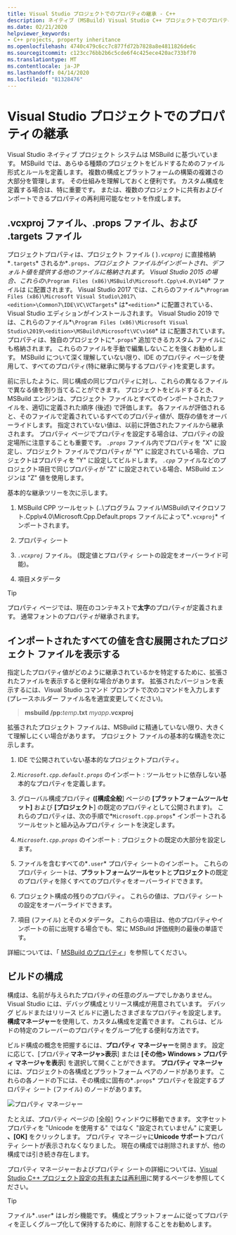 ```yaml
---
title: Visual Studio プロジェクトでのプロパティの継承 - C++
description: ネイティブ (MSBuild) Visual Studio C++ プロジェクトでのプロパティ継承のしくみ。
ms.date: 02/21/2020
helpviewer_keywords:
- C++ projects, property inheritance
ms.openlocfilehash: 4740c479c6cc7c877fd72b7828a8e4811826de6c
ms.sourcegitcommit: c123cc76bb2b6c5cde6f4c425ece420ac733bf70
ms.translationtype: MT
ms.contentlocale: ja-JP
ms.lasthandoff: 04/14/2020
ms.locfileid: "81328476"
---
```

# <a name="property-inheritance-in-visual-studio-projects"></a>Visual Studio プロジェクトでのプロパティの継承

Visual Studio ネイティブ プロジェクト システムは MSBuild に基づいています。 MSBuild では、あらゆる種類のプロジェクトをビルドするためのファイル形式とルールを定義します。 複数の構成とプラットフォームの構築の複雑さの大部分を管理します。 その仕組みを理解しておくと便利です。 カスタム構成を定義する場合は、特に重要です。 または、複数のプロジェクトに共有およびインポートできるプロパティの再利用可能なセットを作成します。

## <a name="the-vcxproj-file-props-files-and-targets-files"></a>.vcxproj ファイル、.props ファイル、および .targets ファイル

プロジェクトプロパティは、プロジェクト ファイル ( )*`.vcxproj`* に直接格納*`.targets`* されるか*`.props`*、プロジェクト ファイルがインポートされ、デフォルト値を提供する他のファイルに格納されます。 Visual Studio 2015 の場合、これらの*`\Program Files (x86)\MSBuild\Microsoft.Cpp\v4.0\V140`* ファイルは に配置されます。 Visual Studio 2017 では、これらのファイル*`\Program Files (x86)\Microsoft Visual Studio\2017\<edition>\Common7\IDE\VC\VCTargets`* は*`<edition>`* に配置されている、Visual Studio エディションがインストールされます。 Visual Studio 2019 では、これらのファイル*`\Program Files (x86)\Microsoft Visual Studio\2019\<edition>\MSBuild\Microsoft\VC\v160`* は に配置されています。 プロパティは、独自のプロジェクトに*`.props`* 追加できるカスタム ファイルにも格納されます。 これらのファイルを手動で編集しないことを強くお勧めします。 MSBuild について深く理解していない限り、IDE のプロパティ ページを使用して、すべてのプロパティ(特に継承に関与するプロパティ)を変更します。

前に示したように、同じ構成の同じプロパティに対し、これらの異なるファイルで異なる値を割り当てることができます。 プロジェクトをビルドするとき、MSBuild エンジンは、プロジェクト ファイルとすべてのインポートされたファイルを、適切に定義された順序 (後述) で評価します。 各ファイルが評価されると、そのファイルで定義されているすべてのプロパティ値が、既存の値をオーバーライドします。 指定されていない値は、以前に評価されたファイルから継承されます。 プロパティ ページでプロパティを設定する場合は、プロパティの設定場所に注意することも重要です。 *`.props`* ファイル内でプロパティを "X" に設定し、プロジェクト ファイルでプロパティが "Y" に設定されている場合、プロジェクトはプロパティを "Y" に設定してビルドします。 *`.cpp`* ファイルなどのプロジェクト項目で同じプロパティが "Z" に設定されている場合、MSBuild エンジンは "Z" 値を使用します。

基本的な継承ツリーを次に示します。

1. MSBuild CPP ツールセット (..\プログラム ファイル\MSBuild\マイクロソフト.Cpp\v4.0\Microsoft.Cpp.Default.props ファイルによって*`.vcxproj`* インポートされます。

1. プロパティ シート

1. *`.vcxproj`* ファイル。 (既定値とプロパティ シートの設定をオーバーライド可能)。

1. 項目メタデータ

> [!TIP]
> プロパティ ページでは、現在のコンテキストで**太字**のプロパティが定義されます。 通常フォントのプロパティが継承されます。

## <a name="view-an-expanded-project-file-with-all-imported-values"></a>インポートされたすべての値を含む展開されたプロジェクト ファイルを表示する

指定したプロパティ値がどのように継承されているかを特定するために、拡張されたファイルを表示すると便利な場合があります。 拡張されたバージョンを表示するには、Visual Studio コマンド プロンプトで次のコマンドを入力します (プレースホルダー ファイル名を適宜変更してください)。

> **msbuild /pp:**_temp_**.txt** _myapp_**.vcxproj**

拡張されたプロジェクト ファイルは、MSBuild に精通していない限り、大きくて理解しにくい場合があります。 プロジェクト ファイルの基本的な構造を次に示します。

1. IDE で公開されていない基本的なプロジェクトプロパティ。

1. *`Microsoft.cpp.default.props`* のインポート : ツールセットに依存しない基本的なプロパティを定義します。

1. グローバル構成プロパティ **([構成全般**] ページの **[プラットフォームツールセット]** および **[プロジェクト**] の既定のプロパティとして公開されます)。 これらのプロパティは、次の手順で*`Microsoft.cpp.props`* インポートされるツールセットと組み込みプロパティ シートを決定します。

1. *`Microsoft.cpp.props`* のインポート : プロジェクトの既定の大部分を設定します。

1. ファイルを含むすべての*`.user`* プロパティ シートのインポート。 これらのプロパティ シートは、**プラットフォームツールセット**と**プロジェクト**の既定のプロパティを除くすべてのプロパティをオーバーライドできます。

1. プロジェクト構成の残りのプロパティ。 これらの値は、プロパティ シートの設定をオーバーライドできます。

1. 項目 (ファイル) とそのメタデータ。 これらの項目は、他のプロパティやインポートの前に出現する場合でも、常に MSBuild 評価規則の最後の単語です。

詳細については、「 [MSBuild のプロパティ](/visualstudio/msbuild/msbuild-properties)」を参照してください。

## <a name="build-configurations"></a>ビルドの構成

構成は、名前が与えられたプロパティの任意のグループでしかありません。 Visual Studio には、デバッグ構成とリリース構成が用意されています。 デバッグ ビルドまたはリリース ビルドに適したさまざまなプロパティを設定します。 **構成マネージャー**を使用して、カスタム構成を定義できます。 これらは、ビルドの特定のフレーバーのプロパティをグループ化する便利な方法です。

ビルド構成の概念を把握するには、**プロパティ マネージャー**を開きます。 設定に応じて、[プロパティ**マネージャ>表示**] または **[その他> Windows > プロパティ マネージャを表示**] を選択して開くことができます。 **プロパティ マネージャ**には、プロジェクトの各構成とプラットフォーム ペアのノードがあります。 これらの各ノードの下には、その構成に固有の*`.props`* プロパティを設定するプロパティ シート (ファイル) のノードがあります。

![プロパティ マネージャー](media/property-manager.png "プロパティ マネージャー")

たとえば、プロパティ ページの [全般] ウィンドウに移動できます。 文字セットプロパティを "Unicode を使用する" ではなく "設定されていません" に変更し **、[OK]** をクリックします。 プロパティ マネージャに**Unicode サポート**プロパティ シートが表示されなくなりました。 現在の構成では削除されますが、他の構成では引き続き存在します。

プロパティ マネージャーおよびプロパティ シートの詳細については、[Visual Studio C++ プロジェクト設定の共有または再利用](create-reusable-property-configurations.md)に関するページを参照してください。

> [!TIP]
> ファイル*`.user`* はレガシ機能です。 構成とプラットフォームに従ってプロパティを正しくグループ化して保持するために、削除することをお勧めします。
